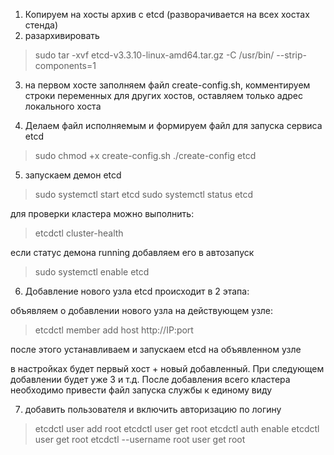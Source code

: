1) Копируем на хосты архив с etcd (разворачивается на всех хостах стенда)
2) разархивировать

>   sudo tar -xvf etcd-v3.3.10-linux-amd64.tar.gz -C /usr/bin/ --strip-components=1

3) на первом хосте заполняем файл create-config.sh, комментируем строки переменных для других хостов, оставляем только адрес локального хоста

4) Делаем файл исполняемым и формируем файл для запуска сервиса etcd

>   sudo chmod +x create-config.sh
>   ./create-config etcd

5) запускаем демон etcd

>   sudo systemctl start etcd
>   sudo systemctl status etcd

для проверки кластера можно выполнить:

>   etcdctl cluster-health

если статус демона running добавляем его в автозапуск

>   sudo systemctl enable etcd

6) Добавление нового узла etcd происходит в 2 этапа:

объявляем о добавлении нового узла на действующем узле:

>   etcdctl member add host http://IP:port
	
после этого устанавливаем и запускаем etcd на объявленном узле

в настройках будет первый хост + новый добавленный. При следующем добавлении будет уже 3 и т.д.
После добавления всего кластера необходимо привести файл запуска службы к единому виду

7) добавить пользователя и включить авторизацию по логину

>   etcdctl user add root
>   etcdctl user get root
>   etcdctl auth enable
>   etcdctl user get root
>   etcdctl --username root user get root

